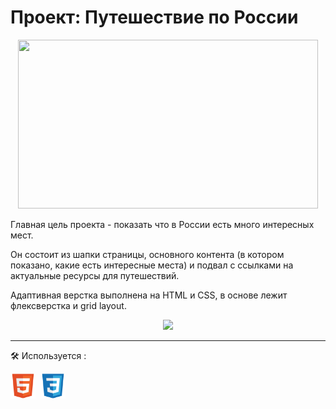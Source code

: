 # Проект: Путешествие по России


<div  align="center">
 <img src="https://media.giphy.com/media/l3V0dy1zzyjbYTQQM/giphy.gif" width="480" height="270" >
 </div>

 Главная цель проекта - показать что в России есть много интересных мест. 
 
 Он состоит из шапки страницы, основного контента (в котором показано, какие есть интересные места) и подвал с ссылками на актуальные ресурсы для путешествий.
 
 Адаптивная верстка выполнена на HTML и CSS, в основе лежит флексверстка и grid layout. 
 
 <div id="header" align="center">
  <img src="https://media.giphy.com/media/kDO5RDvqN0nLUxzN1i/giphy.gif" width="100"/>
</div>
 
 ---
  :hammer_and_wrench: Используется :
 
 <div>
  <img src="https://github.com/devicons/devicon/blob/master/icons/html5/html5-original.svg" title="HTML5" alt="HTML5" width="40" height="40"/>&nbsp;
  <img src="https://github.com/devicons/devicon/blob/master/icons/css3/css3-original.svg" title="CSS" alt="CSS" width="40" height="40"/>&nbsp;
</div>


